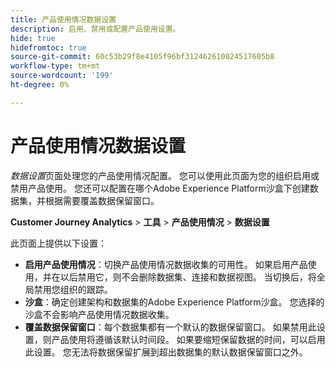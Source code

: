 ```yaml
---
title: 产品使用情况数据设置
description: 启用、禁用或配置产品使用设置。
hide: true
hidefromtoc: true
source-git-commit: 60c53b29f8e4105f96bf312462610024517605b8
workflow-type: tm+mt
source-wordcount: '199'
ht-degree: 0%

---
```


# 产品使用情况数据设置

_数据设置_&#x200B;页面处理您的产品使用情况配置。 您可以使用此页面为您的组织启用或禁用产品使用。 您还可以配置在哪个Adobe Experience Platform沙盒下创建数据集，并根据需要覆盖数据保留窗口。

**Customer Journey Analytics** > **工具** > **产品使用情况** > **数据设置**

此页面上提供以下设置：

* **启用产品使用情况**：切换产品使用情况数据收集的可用性。 如果启用产品使用，并在以后禁用它，则不会删除数据集、连接和数据视图。 当切换后，将全局禁用您组织的跟踪。
* **沙盒**：确定创建架构和数据集的Adobe Experience Platform沙盒。 您选择的沙盒不会影响产品使用情况数据收集。
* **覆盖数据保留窗口**：每个数据集都有一个默认的数据保留窗口。 如果禁用此设置，则产品使用将遵循该默认时间段。 如果要缩短保留数据的时间，可以启用此设置。 您无法将数据保留扩展到超出数据集的默认数据保留窗口之外。

